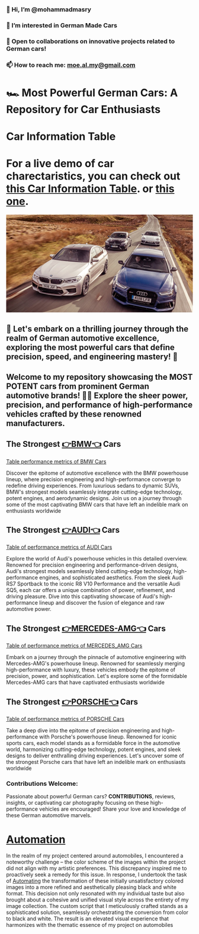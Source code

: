### 👋 Hi, I’m @mohammadmasry
### 👀 I’m interested in German Made Cars
### 💞️ Open to collaborations on innovative projects related to German cars! 
### 📫 How to reach me: moe.al.my@gmail.com

# 🏎️ Most Powerful German Cars: A Repository for Car Enthusiasts 

# Car Information Table

# For a live demo of car charectaristics, you can check out  [this Car Information Table](https://23w-gbac.github.io/MOE350/code(scripts)/Char_tables.html). or [this one](https://23w-gbac.github.io/MOE350/code(scripts)/mod_Char_table.html).


![](Colored_Images/PHOTO/German_Cars.jpg)

## 🚀 Let's embark on a thrilling journey through the realm of German automotive excellence, exploring the most powerful cars that define precision, speed, and engineering mastery! 🌟

## Welcome to my repository showcasing the **MOST POTENT** cars from prominent German automotive brands! 🚗💨 Explore the sheer power, precision, and performance of high-performance vehicles crafted by these renowned manufacturers.


## The Strongest [👉BMW👈](Cars_Brands/BMW.md) Cars
[Table performance metrics of BMW Cars](Cars_Characteristics/bmw_car_characteristics.md)

Discover the epitome of automotive excellence with the BMW powerhouse lineup, where precision engineering and high-performance converge to redefine driving experiences. From luxurious sedans to dynamic SUVs, BMW's strongest models seamlessly integrate cutting-edge technology, potent engines, and aerodynamic designs. Join us on a journey through some of the most captivating BMW cars that have left an indelible mark on enthusiasts worldwide

## The Strongest [👉AUDI👈](Cars_Brands/Audi.md) Cars
[Table of performance metrics of AUDI Cars](Cars_Characteristics/Audi_car_charectaristics.md)

Explore the world of Audi's powerhouse vehicles in this detailed overview. Renowned for precision engineering and performance-driven designs, Audi's strongest models seamlessly blend cutting-edge technology, high-performance engines, and sophisticated aesthetics. From the sleek Audi RS7 Sportback to the iconic R8 V10 Performance and the versatile Audi SQ5, each car offers a unique combination of power, refinement, and driving pleasure. Dive into this captivating showcase of Audi's high-performance lineup and discover the fusion of elegance and raw automotive power.



## The Strongest [👉MERCEDES-AMG👈](Cars_Brands/Mercedes.md) Cars
[Table of performance metrics of MERCEDES_AMG Cars](Cars_Characteristics/Mercedes_car_characteristics.md)

Embark on a journey through the pinnacle of automotive engineering with Mercedes-AMG's powerhouse lineup. Renowned for seamlessly merging high-performance with luxury, these vehicles embody the epitome of precision, power, and sophistication. Let's explore some of the formidable Mercedes-AMG cars that have captivated enthusiasts worldwide

## The Strongest [👉PORSCHE👈](Cars_Brands/Porsche.md) Cars
[Table of performance metrics of PORSCHE Cars](Cars_Characteristics/Porsche_car_charactaristics.md)


Take a deep dive into the epitome of precision engineering and high-performance with Porsche's powerhouse lineup. Renowned for iconic sports cars, each model stands as a formidable force in the automotive world, harmonizing cutting-edge technology, potent engines, and sleek designs to deliver enthralling driving experiences. Let's uncover some of the strongest Porsche cars that have left an indelible mark on enthusiasts worldwide


### Contributions Welcome:
Passionate about powerful German cars? **CONTRIBUTIONS**, reviews, insights, or captivating car photography focusing on these high-performance vehicles are encouraged! Share your love and knowledge of these German automotive marvels.

# [Automation](Automation/Automation.md)
In the realm of my project centered around automobiles, I encountered a noteworthy challenge – the color scheme of the images within the project did not align with my artistic preferences. This discrepancy inspired me to proactively seek a remedy for this issue. In response, I undertook the task of [Automating](Automation/Automation.md) the transformation of these initially unsatisfactory colored images into a more refined and aesthetically pleasing black and white format. This decision not only resonated with my individual taste but also brought about a cohesive and unified visual style across the entirety of my image collection. The custom script that I meticulously crafted stands as a sophisticated solution, seamlessly orchestrating the conversion from color to black and white. The result is an elevated visual experience that harmonizes with the thematic essence of my project on automobiles

